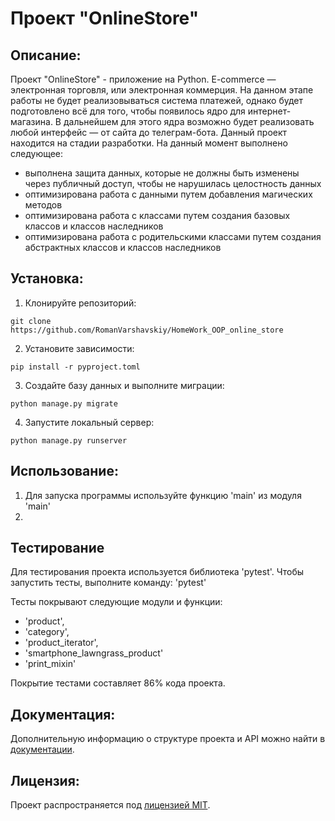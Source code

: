# Проект "OnlineStore"

## Описание:

Проект "OnlineStore" - приложение на Python. E-commerce  — электронная торговля, или электронная коммерция. 
На данном этапе работы не будет реализовываться система платежей, однако будет подготовлено всё для того, чтобы 
появилось ядро для интернет-магазина. В дальнейшем для этого ядра возможно будет реализовать любой интерфейс — 
от сайта до телеграм-бота.
Данный проект находится на стадии разработки.
На данный момент выполнено следующее:
- выполнена защита данных, которые не должны быть изменены через публичный доступ, чтобы не нарушилась целостность данных
- оптимизирована работа с данными путем добавления магических методов
- оптимизирована работа с классами путем создания базовых классов и классов наследников
- оптимизирована работа с родительскими классами путем создания абстрактных классов и классов наследников

## Установка:

1. Клонируйте репозиторий:
```
git clone https://github.com/RomanVarshavskiy/HomeWork_OOP_online_store
```

2. Установите зависимости:
```
pip install -r pyproject.toml
```

3. Создайте базу данных и выполните миграции:
```
python manage.py migrate
```

4. Запустите локальный сервер:
```
python manage.py runserver
```
## Использование:

1. Для запуска программы используйте функцию 'main' из модуля 'main'
2. 

## Тестирование

Для тестирования проекта используется библиотека 'pytest'. Чтобы запустить тесты, выполните команду:
'pytest'

Тесты покрывают следующие модули и функции:
- 'product',
- 'category',
- 'product_iterator',
- 'smartphone_lawngrass_product'
- 'print_mixin'


Покрытие тестами составляет 86% кода проекта.


## Документация:

Дополнительную информацию о структуре проекта и API можно найти в [документации](docs/README.md).

## Лицензия:

Проект распространяется под [лицензией MIT](LICENSE).
